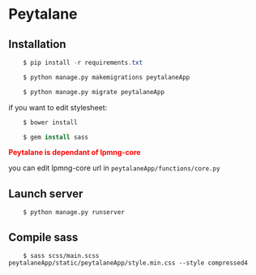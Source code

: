 Peytalane
=========

Installation
------------

```powershell
    $ pip install -r requirements.txt
```

```bash
    $ python manage.py makemigrations peytalaneApp
```

```sh
    $ python manage.py migrate peytalaneApp
```

if you want to edit stylesheet:

```zsh
    $ bower install
```

```csh
    $ gem install sass
```

<span style="color:red"> **Peytalane is dependant of lpmng-core** </span>

you can edit lpmng-core url in ``` peytalaneApp/functions/core.py ```

Launch server
-------------

```batch
    $ python manage.py runserver
```

Compile sass
------------
```
    $ sass scss/main.scss peytalaneApp/static/peytalaneApp/style.min.css --style compressed4
```
